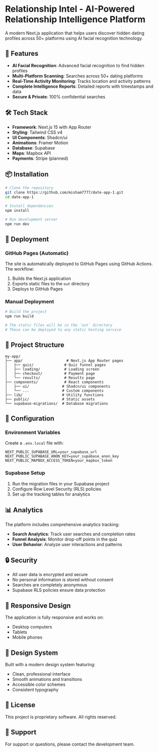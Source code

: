 # Relationship Intel - AI-Powered Relationship Intelligence Platform

A modern Next.js application that helps users discover hidden dating profiles across 50+ platforms using AI facial recognition technology.

## 🚀 Features

- **AI Facial Recognition**: Advanced facial recognition to find hidden profiles
- **Multi-Platform Scanning**: Searches across 50+ dating platforms
- **Real-Time Activity Monitoring**: Tracks location and activity patterns
- **Complete Intelligence Reports**: Detailed reports with timestamps and data
- **Secure & Private**: 100% confidential searches

## 🛠️ Tech Stack

- **Framework**: Next.js 15 with App Router
- **Styling**: Tailwind CSS v4
- **UI Components**: Shadcn/ui
- **Animations**: Framer Motion
- **Database**: Supabase
- **Maps**: Mapbox API
- **Payments**: Stripe (planned)

## 📦 Installation

```bash
# Clone the repository
git clone https://github.com/misham7777/date-app-1.git
cd date-app-1

# Install dependencies
npm install

# Run development server
npm run dev
```

## 🚀 Deployment

### GitHub Pages (Automatic)

The site is automatically deployed to GitHub Pages using GitHub Actions. The workflow:

1. Builds the Next.js application
2. Exports static files to the `out` directory
3. Deploys to GitHub Pages

### Manual Deployment

```bash
# Build the project
npm run build

# The static files will be in the `out` directory
# These can be deployed to any static hosting service
```

## 📁 Project Structure

```
my-app/
├── app/                    # Next.js App Router pages
│   ├── quiz/              # Quiz funnel pages
│   ├── loading/           # Loading screen
│   ├── checkout/          # Payment page
│   └── results/           # Results page
├── components/            # React components
│   ├── ui/               # Shadcn/ui components
│   └── ...               # Custom components
├── lib/                  # Utility functions
├── public/               # Static assets
└── supabase-migrations/  # Database migrations
```

## 🔧 Configuration

### Environment Variables

Create a `.env.local` file with:

```env
NEXT_PUBLIC_SUPABASE_URL=your_supabase_url
NEXT_PUBLIC_SUPABASE_ANON_KEY=your_supabase_anon_key
NEXT_PUBLIC_MAPBOX_ACCESS_TOKEN=your_mapbox_token
```

### Supabase Setup

1. Run the migration files in your Supabase project
2. Configure Row Level Security (RLS) policies
3. Set up the tracking tables for analytics

## 📊 Analytics

The platform includes comprehensive analytics tracking:

- **Search Analytics**: Track user searches and completion rates
- **Funnel Analysis**: Monitor drop-off points in the quiz
- **User Behavior**: Analyze user interactions and patterns

## 🔒 Security

- All user data is encrypted and secure
- No personal information is stored without consent
- Searches are completely anonymous
- Supabase RLS policies ensure data protection

## 📱 Responsive Design

The application is fully responsive and works on:
- Desktop computers
- Tablets
- Mobile phones

## 🎨 Design System

Built with a modern design system featuring:
- Clean, professional interface
- Smooth animations and transitions
- Accessible color schemes
- Consistent typography

## 📄 License

This project is proprietary software. All rights reserved.

## 🤝 Support

For support or questions, please contact the development team.
